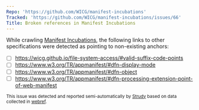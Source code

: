 ```yaml
---
Repo: 'https://github.com/WICG/manifest-incubations'
Tracked: 'https://github.com/WICG/manifest-incubations/issues/66'
Title: Broken references in Manifest Incubations
---
```


While crawling [Manifest Incubations](https://wicg.github.io/manifest-incubations/), the following links to other specifications were detected as pointing to non-existing anchors:
* [ ] https://wicg.github.io/file-system-access/#valid-suffix-code-points
* [ ] https://www.w3.org/TR/appmanifest/#dfn-display-mode
* [ ] https://www.w3.org/TR/appmanifest/#dfn-object
* [ ] https://www.w3.org/TR/appmanifest/#dfn-processing-extension-point-of-web-manifest

<sub>This issue was detected and reported semi-automatically by [Strudy](https://github.com/w3c/strudy/) based on data collected in [webref](https://github.com/w3c/webref/).</sub>
